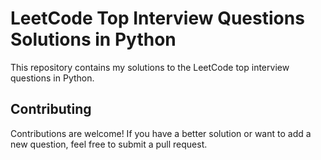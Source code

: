 # LeetCode Top Interview Questions Solutions in Python

This repository contains my solutions to the LeetCode top interview questions in Python.

## Contributing

Contributions are welcome! If you have a better solution or want to add a new question, feel free to submit a pull request.